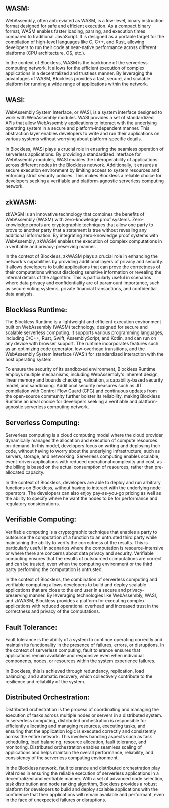 ## WASM:

WebAssembly, often abbreviated as WASM, is a low-level, binary instruction format designed for safe and efficient execution. As a compact binary format, WASM enables faster loading, parsing, and execution times compared to traditional JavaScript. It is designed as a portable target for the compilation of high-level languages like C, C++, and Rust, allowing developers to run their code at near-native performance across different platforms (CPU architecture, OS, etc.).

In the context of Blockless, WASM is the backbone of the serverless computing network. It allows for the efficient execution of complex applications in a decentralized and trustless manner. By leveraging the advantages of WASM, Blockless provides a fast, secure, and scalable platform for running a wide range of applications within the network.

## WASI:

WebAssembly System Interface, or WASI, is a system interface designed to work with WebAssembly modules. WASI provides a set of standardized APIs that allow WebAssembly applications to interact with the underlying operating system in a secure and platform-independent manner. This abstraction layer enables developers to write and run their applications on various systems without worrying about platform-specific details.

In Blockless, WASI plays a crucial role in ensuring the seamless operation of serverless applications. By providing a standardized interface for WebAssembly modules, WASI enables the interoperability of applications across different nodes in the Blockless network. Additionally, it ensures a secure execution environment by limiting access to system resources and enforcing strict security policies. This makes Blockless a reliable choice for developers seeking a verifiable and platform-agnostic serverless computing network.

## zkWASM:

zkWASM is an innovative technology that combines the benefits of WebAssembly (WASM) with zero-knowledge proof systems. Zero-knowledge proofs are cryptographic techniques that allow one party to prove to another party that a statement is true without revealing any additional information. By integrating zero-knowledge proof systems with WebAssembly, zkWASM enables the execution of complex computations in a verifiable and privacy-preserving manner.

In the context of Blockless, zkWASM plays a crucial role in enhancing the network's capabilities by providing additional layers of privacy and security. It allows developers to build applications that can prove the correctness of their computations without disclosing sensitive information or revealing the internal details of the algorithm. This is particularly useful in scenarios where data privacy and confidentiality are of paramount importance, such as secure voting systems, private financial transactions, and confidential data analysis.

## Blockless Runtime:

The Blockless Runtime is a lightweight and efficient execution environment built on WebAssembly (WASM) technology, designed for secure and scalable serverless computing. It supports various programming languages, including C/C++, Rust, Swift, AssemblyScript, and Kotlin, and can run on any device with browser support. The runtime incorporates features such as an optimizing code generator, low-overhead transitions, and the WebAssembly System Interface (WASI) for standardized interaction with the host operating system.

To ensure the security of its sandboxed environment, Blockless Runtime employs multiple mechanisms, including WebAssembly's inherent design, linear memory and bounds checking, validation, a capability-based security model, and sandboxing. Additional security measures such as JIT compilation with Control Flow Guard (CFG) and continuous updates from the open-source community further bolster its reliability, making Blockless Runtime an ideal choice for developers seeking a verifiable and platform-agnostic serverless computing network.

## Serverless Computing:

Serverless computing is a cloud computing model where the cloud provider dynamically manages the allocation and execution of compute resources on-demand. In this model, developers focus on writing and deploying their code, without having to worry about the underlying infrastructure, such as servers, storage, and networking. Serverless computing enables scalable, event-driven applications with reduced operational complexity and cost, as the billing is based on the actual consumption of resources, rather than pre-allocated capacity.

In the context of Blockless, developers are able to deploy and run arbitrary functions on Blockless, without having to interact with the underlying node operators. The developers can also enjoy pay-as-you-go pricing as well as the ability to specify where he want the nodes to be for performance and regulatory considerations. 

## Verifiable Computing:

Verifiable computing is a cryptographic technique that enables a party to outsource the computation of a function to an untrusted third party while maintaining the ability to verify the correctness of the results. This is particularly useful in scenarios where the computation is resource-intensive or where there are concerns about data privacy and security. Verifiable computing ensures that the results of outsourced computations are correct and can be trusted, even when the computing environment or the third party performing the computation is untrusted.

In the context of Blockless, the combination of serverless computing and verifiable computing allows developers to build and deploy scalable applications that are close to the end user in a secure and privacy-preserving manner. By leveraging technologies like WebAssembly, WASI, and zkWASM, Blockless provides a platform for executing complex applications with reduced operational overhead and increased trust in the correctness and privacy of the computations.

## Fault Tolerance:

Fault tolerance is the ability of a system to continue operating correctly and maintain its functionality in the presence of failures, errors, or disruptions. In the context of serverless computing, fault tolerance ensures that applications remain available and responsive even when individual components, nodes, or resources within the system experience failures. 

In Blockless, this is achieved through redundancy, replication, load balancing, and automatic recovery, which collectively contribute to the resilience and reliability of the system.

## Distributed Orchestration:

Distributed orchestration is the process of coordinating and managing the execution of tasks across multiple nodes or servers in a distributed system. In serverless computing, distributed orchestration is responsible for efficiently allocating and managing resources, executing tasks, and ensuring that the application logic is executed correctly and consistently across the entire network. This involves handling aspects such as task scheduling, load balancing, resource allocation, fault tolerance, and monitoring. Distributed orchestration enables seamless scaling of applications and helps maintain the overall performance, reliability, and consistency of the serverless computing environment.

In the Blockless network, fault tolerance and distributed orchestration play vital roles in ensuring the reliable execution of serverless applications in a decentralized and verifiable manner. With a set of advanced node selection, task distribution and node ranking algorithm, Blockless provides a robust platform for developers to build and deploy scalable applications with the confidence that their applications will remain available and performant, even in the face of unexpected failures or disruptions.